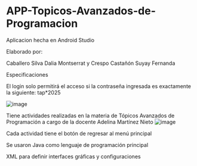 # APP-Topicos-Avanzados-de-Programacion
Aplicacion hecha en Android Studio

   Elaborado por:
   
Caballero Silva Dalia Montserrat y Crespo Castañón Suyay Fernanda


   Especificaciones 
   
El login solo permitirá el acceso si la contraseña ingresada es exactamente la siguiente: tap*2025

![image](https://github.com/user-attachments/assets/c7aed481-5806-4235-b97f-6faa8555f8e0)


Tiene actividades realizadas en la materia de Tópicos Avanzados de Programación a cargo de la docente Adelina Martínez Nieto
![image](https://github.com/user-attachments/assets/7ca8d6cc-208f-4360-b163-6b0edd14efc4)

Cada actividad tiene el botón de regresar al menú principal


Se usaron
Java como lenguaje de programación principal

XML para definir interfaces gráficas y configuraciones



